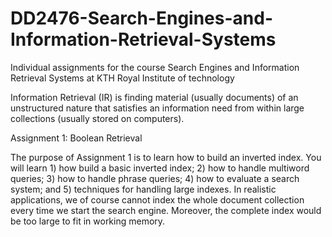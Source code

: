 # DD2476-Search-Engines-and-Information-Retrieval-Systems
Individual assignments for the course Search Engines and Information Retrieval Systems at KTH Royal Institute of technology


Information Retrieval (IR) is finding material (usually documents) of an unstructured nature that satisfies an information need from within
large collections (usually stored on computers). 

Assignment 1: Boolean Retrieval

The purpose of Assignment 1 is to learn how to build an inverted index. You will learn 1) how build a basic inverted index; 2) how to handle multiword queries; 
3) how to handle phrase queries; 4) how to evaluate a search system; and 5) techniques for handling large indexes.
In realistic applications, we of course cannot index the whole document collection every time we start the search engine. Moreover, the complete index would be too large to fit in working memory.
